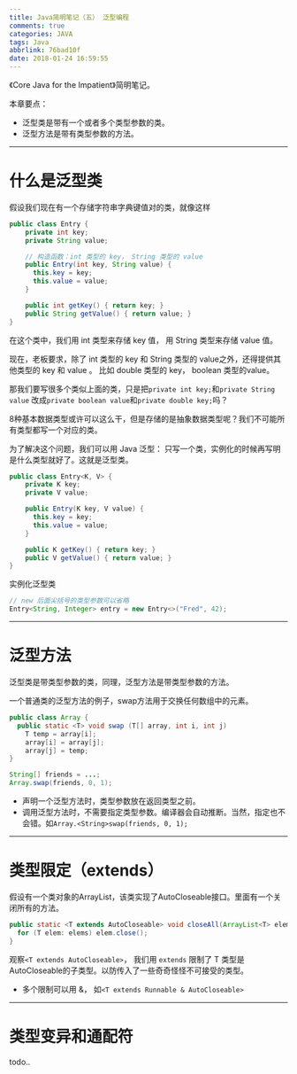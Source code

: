 ```yaml
---
title: Java简明笔记（五） 泛型编程
comments: true
categories: JAVA
tags: Java
abbrlink: 76bad10f
date: 2018-01-24 16:59:55
---
```


《Core Java for the Impatient》简明笔记。

本章要点：

* 泛型类是带有一个或者多个类型参数的类。
* 泛型方法是带有类型参数的方法。


---

# 什么是泛型类

假设我们现在有一个存储字符串字典键值对的类，就像这样

```Java
public class Entry {
    private int key;
    private String value;

    // 构造函数：int 类型的 key， String 类型的 value
    public Entry(int key, String value) {
      this.key = key;
      this.value = value;
    }

    public int getKey() { return key; }
    public String getValue() { return value; }
}
```

在这个类中，我们用 int 类型来存储 key 值， 用 String 类型来存储 value 值。

现在，老板要求，除了 int 类型的 key 和 String 类型的 value之外，还得提供其他类型的 key 和 value 。 比如 double 类型的 key， boolean 类型的value。

那我们要写很多个类似上面的类，只是把`private int key;`和`private String value` 改成`private boolean value`和`private double key;`吗？

8种基本数据类型或许可以这么干，但是存储的是抽象数据类型呢？我们不可能所有类型都写一个对应的类。

为了解决这个问题，我们可以用 Java 泛型： 只写一个类，实例化的时候再写明是什么类型就好了。这就是泛型类。

<!-- more -->


```Java
public class Entry<K, V> {
    private K key;
    private V value;

    public Entry(K key, V value) {
      this.key = key;
      this.value = value;
    }

    public K getKey() { return key; }
    public V getValue() { return value; }
}
```

实例化泛型类

```Java
// new 后面尖括号的类型参数可以省略
Entry<String, Integer> entry = new Entry<>("Fred", 42);
```


---

# 泛型方法

泛型类是带类型参数的类，同理，泛型方法是带类型参数的方法。

一个普通类的泛型方法的例子，swap方法用于交换任何数组中的元素。

```Java
public class Array {
  public static <T> void swap (T[] array, int i, int j)
    T temp = array[i];
    array[i] = array[j];
    array[j] = temp;
}

String[] friends = ...;
Array.swap(friends, 0, 1);
```

* 声明一个泛型方法时，类型参数放在返回类型之前。
* 调用泛型方法时，不需要指定类型参数。编译器会自动推断。当然，指定也不会错。如`Array.<String>swap(friends, 0, 1);`

---

# 类型限定（extends）

假设有一个类对象的ArrayList，该类实现了AutoCloseable接口。里面有一个关闭所有的方法。

```Java
public static <T extends AutoCloseable> void closeAll(ArrayList<T> elems) throws Exception {
  for (T elem: elems) elem.close();
}
```

观察`<T extends AutoCloseable>`， 我们用 `extends` 限制了 T 类型是AutoCloseable的子类型。以防传入了一些奇奇怪怪不可接受的类型。

* 多个限制可以用 &， 如`<T extends Runnable & AutoCloseable>`

---

# 类型变异和通配符

todo..
